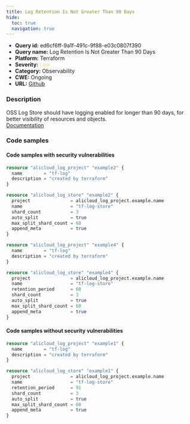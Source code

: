 ```yaml
---
title: Log Retention Is Not Greater Than 90 Days
hide:
  toc: true
  navigation: true
---
```


<style>
  .highlight .hll {
    background-color: #ff171742;
  }
  .md-content {
    max-width: 1100px;
    margin: 0 auto;
  }
</style>

-   **Query id:** ed6cf6ff-9a1f-491c-9f88-e03c0807f390
-   **Query name:** Log Retention Is Not Greater Than 90 Days
-   **Platform:** Terraform
-   **Severity:** <span style="color:#edd57e">Low</span>
-   **Category:** Observability
-   **CWE:** Ongoing
-   **URL:** [Github](https://github.com/DataDog/kics/tree/master/assets/queries/terraform/alicloud/log_retention_is_not_greater_than_90_days)

### Description
OSS Log Store should have logging enabled for longer than 90 days, for better visibility of resources and objects.<br>
[Documentation](https://registry.terraform.io/providers/aliyun/alicloud/latest/docs/resources/log_store#retention_period)

### Code samples
#### Code samples with security vulnerabilities
```tf title="Positive test num. 1 - tf file" hl_lines="6"
resource "alicloud_log_project" "example2" {
  name        = "tf-log"
  description = "created by terraform"
}

resource "alicloud_log_store" "example2" {
  project               = alicloud_log_project.example.name
  name                  = "tf-log-store"
  shard_count           = 3
  auto_split            = true
  max_split_shard_count = 60
  append_meta           = true
}

```
```tf title="Positive test num. 2 - tf file" hl_lines="9"
resource "alicloud_log_project" "example4" {
  name        = "tf-log"
  description = "created by terraform"
}

resource "alicloud_log_store" "example4" {
  project               = alicloud_log_project.example.name
  name                  = "tf-log-store"
  retention_period      = 60
  shard_count           = 3
  auto_split            = true
  max_split_shard_count = 60
  append_meta           = true
}

```


#### Code samples without security vulnerabilities
```tf title="Negative test num. 1 - tf file"
resource "alicloud_log_project" "example1" {
  name        = "tf-log"
  description = "created by terraform"
}

resource "alicloud_log_store" "example1" {
  project               = alicloud_log_project.example.name
  name                  = "tf-log-store"
  retention_period      = 91
  shard_count           = 3
  auto_split            = true
  max_split_shard_count = 60
  append_meta           = true
}

```
